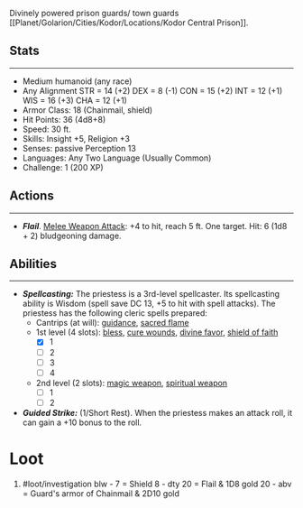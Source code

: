 Divinely powered prison guards/ town guards
[[Planet/Golarion/Cities/Kodor/Locations/Kodor Central Prison]].

## Stats
---
- Medium humanoid (any race)
- Any Alignment
	STR = 14 (+2)
	DEX = 8 (-1)
	CON = 15 (+2)
	INT = 12 (+1)
	WIS = 16 (+3)
	CHA = 12 (+1)
-   Armor Class: 18 (Chainmail, shield)
-   Hit Points: 36 (4d8+8)
-   Speed: 30 ft.
-   Skills: Insight +5, Religion +3
-   Senses: passive Perception 13
-   Languages: Any Two Language (Usually Common)
-   Challenge: 1 (200 XP)

## Actions
---
-   ***Flail***. <u>Melee Weapon Attack</u>: +4 to hit, reach 5 ft. One target. Hit: 6 (1d8 + 2) bludgeoning damage.

## Abilities
---
- ***Spellcasting:*** The priestess is a 3rd-level spellcaster. Its spellcasting ability is Wisdom (spell save DC 13, +5 to hit with spell attacks). The priestess has the following cleric spells prepared:  
	- Cantrips (at will): [guidance](https://roll20.net/compendium/dnd5e/Guidance#h-Guidance), [sacred flame](https://roll20.net/compendium/dnd5e/Sacred%20Flame#h-Sacred%20Flame)  
	- 1st level (4 slots): [bless](https://roll20.net/compendium/dnd5e/Bless#h-Bless), [cure wounds](https://roll20.net/compendium/dnd5e/Spells:Cure%20Wounds/#h-Cure%20Wounds), [divine favor](https://roll20.net/compendium/dnd5e/Divine%20Favor#h-Divine%20Favor), [shield of faith](https://roll20.net/compendium/dnd5e/Shield%20of%20Faith#h-Shield%20of%20Faith)  
		- [x] 1
		- [ ] 2
		- [ ] 3
		- [ ] 4
	- 2nd level (2 slots): [magic weapon](https://roll20.net/compendium/dnd5e/Magic%20Weapon#h-Magic%20Weapon), [spiritual weapon](https://roll20.net/compendium/dnd5e/Spiritual%20Weapon#h-Spiritual%20Weapon)  
		- [ ] 1
		- [ ] 2
-  ***Guided Strike:*** (1/Short Rest). When the priestess makes an attack roll, it can gain a +10 bonus to the roll.

# Loot
1. #loot/investigation 
	blw - 7 = Shield 
	8 - dty 20 = Flail & 1D8 gold
	20 - abv = Guard's armor of Chainmail & 2D10 gold